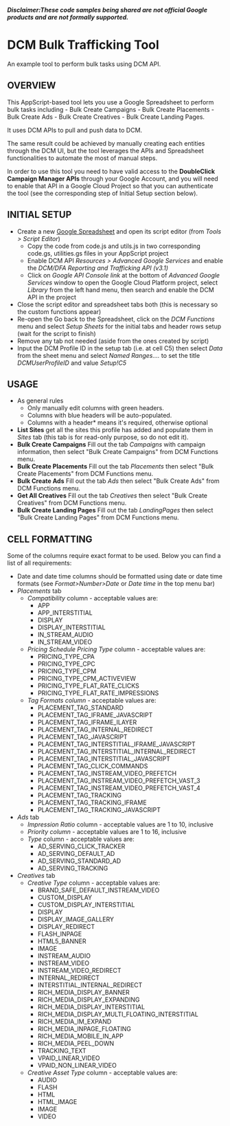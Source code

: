 **_Disclaimer:These code samples being shared are not official Google_**
**_products and are not formally supported._**

# **DCM Bulk Trafficking Tool**

An example tool to perform bulk tasks using DCM API.

## OVERVIEW

This AppScript-based tool lets you use a Google Spreadsheet to perform bulk
tasks including - Bulk Create Campaigns - Bulk Create
Placements - Bulk Create Ads - Bulk Create Creatives - Bulk Create Landing Pages.

It uses DCM APIs to pull and push data to DCM.

The same result could be achieved by manually creating each entities through the
DCM UI, but the tool leverages the APIs and Spreadsheet functionalities to
automate the most of manual steps.

In order to use this tool you need to have valid access to the **DoubleClick
Campaign Manager APIs** through your Google Account, and you will need to enable
that API in a Google Cloud Project so that you can authenticate the
tool (see the corresponding step of Initial Setup section below).

## INITIAL SETUP

*   Create a new [Google Spreadsheet](https://sheets.google.com) and open its
    script editor (from _Tools > Script Editor_)
    -   Copy the code from code.js and utils.js in two corresponding code.gs,
        utilities.gs files in your AppScript project
    -   Enable DCM API _Resources > Advanced Google Services_ and enable the
        _DCM/DFA Reporting and Trafficking API (v3.1)_
    -   Click on _Google API Console link_ at the bottom of _Advanced Google
        Services_ window to open the Google Cloud Platform project, select
        _Library_ from the left hand menu, then search and enable the DCM API in
        the project
*   Close the script editor and spreadsheet tabs both (this is necessary so the
    custom functions appear)
*   Re-open the Go back to the Spreadsheet, click on the _DCM Functions_ menu
    and select _Setup Sheets_ for the initial tabs and header rows setup (wait
    for the script to finish)
*   Remove any tab not needed (aside from the ones created by script)
*   Input the DCM Profile ID in the setup tab (i.e. at cell C5) then select
    _Data_ from the sheet menu and select _Named Ranges...._ to set the title
    _DCMUserProfileID_ and value _Setup!C5_

## USAGE

*   As general rules
    *   Only manually edit columns with green headers.
    *   Columns with blue headers will be auto-populated.
    *   Columns with a header* means it's required, otherwise optional
*   **List Sites** get all the sites this profile has added and populate them
    in _Sites_ tab (this tab is for read-only purpose, so do not
    edit it).
*   **Bulk Create Campaigns** Fill out the tab _Campaigns_ with campaign
    information, then select "Bulk Create Campaigns" from DCM
    Functions menu.
*   **Bulk Create Placements** Fill out the tab _Placements_ then
    select "Bulk Create Placements" from DCM Functions menu.
*   **Bulk Create Ads** Fill out the tab _Ads_ then select "Bulk
    Create Ads" from DCM Functions menu.
*   **Get All Creatives** Fill out the tab _Creatives_ then select "Bulk
    Create Creatives" from DCM Functions menu.
*   **Bulk Create Landing Pages** Fill out the tab _LandingPages_ then 
    select "Bulk Create Landing Pages" from DCM Functions menu.

## CELL FORMATTING

Some of the columns require exact format to be used. Below you can find a list
of all requirements:

*  Date and date time columns should be formatted using date or date time
   formats (see _Format>Number>Date_ or _Date time_ in the top menu bar)
*  _Placements_ tab
   * _Compatibility_ column - acceptable values are:
     * APP
     * APP_INTERSTITIAL
     * DISPLAY
     * DISPLAY_INTERSTITIAL
     * IN_STREAM_AUDIO
     * IN_STREAM_VIDEO
   * _Pricing Schedule Pricing Type_ column - acceptable values are:
     * PRICING_TYPE_CPA
     * PRICING_TYPE_CPC
     * PRICING_TYPE_CPM
     * PRICING_TYPE_CPM_ACTIVEVIEW
     * PRICING_TYPE_FLAT_RATE_CLICKS
     * PRICING_TYPE_FLAT_RATE_IMPRESSIONS
   * _Tag Formats column_ - acceptable values are:
     * PLACEMENT_TAG_STANDARD
     * PLACEMENT_TAG_IFRAME_JAVASCRIPT
     * PLACEMENT_TAG_IFRAME_ILAYER
     * PLACEMENT_TAG_INTERNAL_REDIRECT
     * PLACEMENT_TAG_JAVASCRIPT
     * PLACEMENT_TAG_INTERSTITIAL_IFRAME_JAVASCRIPT
     * PLACEMENT_TAG_INTERSTITIAL_INTERNAL_REDIRECT
     * PLACEMENT_TAG_INTERSTITIAL_JAVASCRIPT
     * PLACEMENT_TAG_CLICK_COMMANDS
     * PLACEMENT_TAG_INSTREAM_VIDEO_PREFETCH
     * PLACEMENT_TAG_INSTREAM_VIDEO_PREFETCH_VAST_3
     * PLACEMENT_TAG_INSTREAM_VIDEO_PREFETCH_VAST_4
     * PLACEMENT_TAG_TRACKING
     * PLACEMENT_TAG_TRACKING_IFRAME
     * PLACEMENT_TAG_TRACKING_JAVASCRIPT
*  _Ads_ tab
   * _Impression Ratio_ column - acceptable values are 1 to 10, inclusive
   * _Priority column_ - acceptable values are 1 to 16, inclusive
   * _Type_ column - acceptable values are:
     * AD_SERVING_CLICK_TRACKER
     * AD_SERVING_DEFAULT_AD
     * AD_SERVING_STANDARD_AD
     * AD_SERVING_TRACKING
*  _Creatives_ tab
   * _Creative Type_ column - acceptable values are:
     * BRAND_SAFE_DEFAULT_INSTREAM_VIDEO
     * CUSTOM_DISPLAY
     * CUSTOM_DISPLAY_INTERSTITIAL
     * DISPLAY
     * DISPLAY_IMAGE_GALLERY
     * DISPLAY_REDIRECT
     * FLASH_INPAGE
     * HTML5_BANNER
     * IMAGE
     * INSTREAM_AUDIO
     * INSTREAM_VIDEO
     * INSTREAM_VIDEO_REDIRECT
     * INTERNAL_REDIRECT
     * INTERSTITIAL_INTERNAL_REDIRECT
     * RICH_MEDIA_DISPLAY_BANNER
     * RICH_MEDIA_DISPLAY_EXPANDING
     * RICH_MEDIA_DISPLAY_INTERSTITIAL
     * RICH_MEDIA_DISPLAY_MULTI_FLOATING_INTERSTITIAL
     * RICH_MEDIA_IM_EXPAND
     * RICH_MEDIA_INPAGE_FLOATING
     * RICH_MEDIA_MOBILE_IN_APP
     * RICH_MEDIA_PEEL_DOWN
     * TRACKING_TEXT
     * VPAID_LINEAR_VIDEO
     * VPAID_NON_LINEAR_VIDEO
   * _Creative Asset Type_ column - acceptable values are:
     * AUDIO
     * FLASH
     * HTML
     * HTML_IMAGE
     * IMAGE
     * VIDEO
